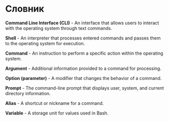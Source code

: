 # Словник

**Command Line Interface (CLI)** - An interface that allows users to interact with the operating system through text commands.

**Shell** - An interpreter that processes entered commands and passes them to the operating system for execution.

**Command** - An instruction to perform a specific action within the operating system.

**Argument** - Additional information provided to a command for processing.

**Option (parameter)** - A modifier that changes the behavior of a command.

**Prompt** - The command-line prompt that displays user, system, and current directory information.

**Alias** - A shortcut or nickname for a command.

**Variable** - A storage unit for values used in Bash.
